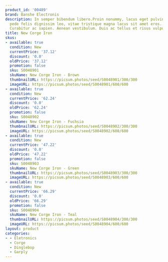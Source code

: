 ```yaml
---
product_id: '00489'
brand: Banshe Electronis
description: In semper bibendum libero.Proin nonummy, lacus eget pulvinar lacinia,
  pede felis dignissim leo, vitae tristique magna lacus sit amet eros. Nullam arcu.
  Curabitur ac sapien. Aenean vestibulum. Duis ac tellus et risus vulputate vehicula.
title: New Corge Iron
skus:
- available: true
  condition: New
  currentPrice: '37.12'
  discount: '0.0'
  oldPrice: '37.12'
  promotion: false
  sku: S0048901
  skuName: New Corge Iron - Brown
  thumbnailURL: https://picsum.photos/seed/S0048901/300/300
  imageURL: https://picsum.photos/seed/S0048901/600/600
- available: true
  condition: New
  currentPrice: '62.24'
  discount: '0.0'
  oldPrice: '62.24'
  promotion: false
  sku: S0048902
  skuName: New Corge Iron - Fuchsia
  thumbnailURL: https://picsum.photos/seed/S0048902/300/300
  imageURL: https://picsum.photos/seed/S0048902/600/600
- available: true
  condition: New
  currentPrice: '47.22'
  discount: '0.0'
  oldPrice: '47.22'
  promotion: false
  sku: S0048903
  skuName: New Corge Iron - Green
  thumbnailURL: https://picsum.photos/seed/S0048903/300/300
  imageURL: https://picsum.photos/seed/S0048903/600/600
- available: true
  condition: New
  currentPrice: '66.29'
  discount: '0.0'
  oldPrice: '66.29'
  promotion: false
  sku: S0048904
  skuName: New Corge Iron - Teal
  thumbnailURL: https://picsum.photos/seed/S0048904/300/300
  imageURL: https://picsum.photos/seed/S0048904/600/600
layout: product
categories:
- - Eletronics
  - Corge
  - Dinglebop
  - Garply
---
```

